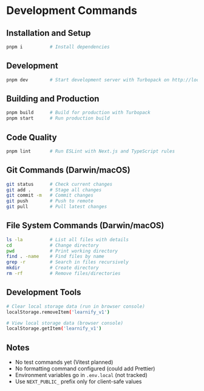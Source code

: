 # Development Commands

## Installation and Setup
```bash
pnpm i          # Install dependencies
```

## Development
```bash
pnpm dev        # Start development server with Turbopack on http://localhost:3000
```

## Building and Production
```bash
pnpm build      # Build for production with Turbopack
pnpm start      # Run production build
```

## Code Quality
```bash
pnpm lint       # Run ESLint with Next.js and TypeScript rules
```

## Git Commands (Darwin/macOS)
```bash
git status      # Check current changes
git add .       # Stage all changes
git commit -m   # Commit changes
git push        # Push to remote
git pull        # Pull latest changes
```

## File System Commands (Darwin/macOS)
```bash
ls -la          # List all files with details
cd              # Change directory
pwd             # Print working directory
find . -name    # Find files by name
grep -r         # Search in files recursively
mkdir           # Create directory
rm -rf          # Remove files/directories
```

## Development Tools
```bash
# Clear local storage data (run in browser console)
localStorage.removeItem('learnify_v1')

# View local storage data (browser console)
localStorage.getItem('learnify_v1')
```

## Notes
- No test commands yet (Vitest planned)
- No formatting command configured (could add Prettier)
- Environment variables go in `.env.local` (not tracked)
- Use `NEXT_PUBLIC_` prefix only for client-safe values